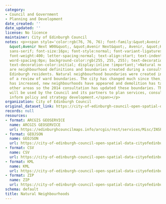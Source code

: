 ```yaml
---
category:
- Council and Government
- Planning and Development
date_created: ''
date_updated: ''
license: No licence
maintainer: City of Edinburgh Council
notes: <p><span style='color:rgb(76, 76, 76); font-family:&quot;Avenir Next W01&quot;,
  &quot;Avenir Next W00&quot;, &quot;Avenir Next&quot;, Avenir, &quot;Helvetica Neue&quot;,
  sans-serif; font-size:16px; font-style:normal; font-variant-ligatures:normal; font-variant-caps:normal;
  font-weight:400; letter-spacing:normal; text-align:start; text-indent:0px; text-transform:none;
  word-spacing:0px; background-color:rgb(255, 255, 255); text-decoration-style:initial;
  text-decoration-color:initial; display:inline !important;'>Natural neighbourhoods
  are neighbourhood definitions and boundaries created during a consultation with
  Edinburgh residents. Natural neighbourhood boundaries were created in 2004 as part
  of a review of ward boundaries. The city has changed much since then, the population
  has increased, new neighbourhoods have appeared and demolition has taken place in
  other areas so the 2014 consultation has updated these boundaries. The boundaries
  will be used by the Council and its partners to plan services, consultations and
  inform policy and strategy development.</span></p>
organization: City of Edinburgh Council
original_dataset_link: https://city-of-edinburgh-council-open-spatial-data-cityofedinburgh.hub.arcgis.com/maps/9961be54aa5649aebfb5f2cde53fa432_27
records: null
resources:
- format: ARCGIS GEOSERVICE
  name: ARCGIS GEOSERVICE
  url: https://edinburghcouncilmaps.info/arcgis/rest/services/Misc/INSPIRE/MapServer/27
- format: GEOJSON
  name: GEOJSON
  url: https://city-of-edinburgh-council-open-spatial-data-cityofedinburgh.hub.arcgis.com/datasets/9961be54aa5649aebfb5f2cde53fa432_27.geojson?outSR=%7B%22latestWkid%22%3A27700%2C%22wkid%22%3A27700%7D
- format: CSV
  name: CSV
  url: https://city-of-edinburgh-council-open-spatial-data-cityofedinburgh.hub.arcgis.com/datasets/9961be54aa5649aebfb5f2cde53fa432_27.csv?outSR=%7B%22latestWkid%22%3A27700%2C%22wkid%22%3A27700%7D
- format: KML
  name: KML
  url: https://city-of-edinburgh-council-open-spatial-data-cityofedinburgh.hub.arcgis.com/datasets/9961be54aa5649aebfb5f2cde53fa432_27.kml?outSR=%7B%22latestWkid%22%3A27700%2C%22wkid%22%3A27700%7D
- format: ZIP
  name: ZIP
  url: https://city-of-edinburgh-council-open-spatial-data-cityofedinburgh.hub.arcgis.com/datasets/9961be54aa5649aebfb5f2cde53fa432_27.zip?outSR=%7B%22latestWkid%22%3A27700%2C%22wkid%22%3A27700%7D
schema: default
title: Natural Neighbourhoods
---
```

